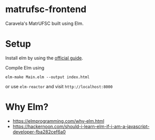 # matrufsc-frontend

Caravela's MatrUFSC built using Elm.

# Setup
Install elm by using the [official guide](https://guide.elm-lang.org/install.html).

Compile Elm using

`elm-make Main.elm --output index.html`

or use `elm-reactor` and visit `http://localhost:8000`

# Why Elm?

- https://elmprogramming.com/why-elm.html
- https://hackernoon.com/should-i-learn-elm-if-i-am-a-javascript-developer-fba282cef6a0
